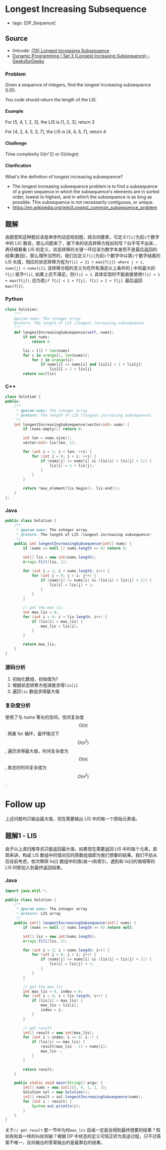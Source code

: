 # Longest Increasing Subsequence

- tags: [DP_Sequence]

## Source

- lintcode: [(76) Longest Increasing Subsequence](http://www.lintcode.com/en/problem/longest-increasing-subsequence/)
- [Dynamic Programming | Set 3 (Longest Increasing Subsequence) - GeeksforGeeks](http://www.geeksforgeeks.org/dynamic-programming-set-3-longest-increasing-subsequence/)

### Problem

Given a sequence of integers, find the longest increasing subsequence (LIS).

You code should return the length of the LIS.

#### Example

For [5, 4, 1, 2, 3], the LIS is [1, 2, 3], return 3

For [4, 2, 4, 5, 3, 7], the LIS is [4, 4, 5, 7], return 4

#### Challenge

Time complexity O(n^2) or O(nlogn)

#### Clarification

What's the definition of longest increasing subsequence?

* The longest increasing subsequence problem is to find a subsequence of a given sequence in which the subsequence's elements are in sorted order, lowest to highest, and in which the subsequence is as long as possible. This subsequence is not necessarily contiguous, or unique. 
* https://en.wikipedia.org/wiki/Longest_common_subsequence_problem


## 题解

由题意知这种题应该是单序列动态规划题，结合四要素，可定义`f[i]`为前`i`个数字中的 LIC 数目，那么问题来了，接下来的状态转移方程如何写？似乎写不出来... 再仔细看看 LIS 的定义，状态转移的关键一环应该为数字本身而不是最后返回的结果(数目)，那么理所当然的，我们应定义`f[i]`为前`i`个数字中以第`i`个数字结尾的 LIS 长度，相应的状态转移方程为`f[i] = {1 + max{f[j]} where j < i, nums[j] < nums[i]}`, 该转移方程的含义为在所有满足以上条件的 j 中将最大的`f[j]` 赋予`f[i]`, 如果上式不满足，则`f[i] = 1`. 具体实现时不能直接使用`f[i] = 1 + max(f[j])`, 应为若`if f[i] < 1 + f[j], f[i] = 1 + f[j]`. 最后返回 `max(f[])`.

### Python

```python
class Solution:
    """
    @param nums: The integer array
    @return: The length of LIS (longest increasing subsequence)
    """
    def longestIncreasingSubsequence(self, nums):
        if not nums:
            return 0

        lis = [1] * len(nums)
        for i in xrange(1, len(nums)):
            for j in xrange(i):
                if nums[j] <= nums[i] and lis[i] < 1 + lis[j]:
                    lis[i] = 1 + lis[j]
        return max(lis)
```

### C++

```c++
class Solution {
public:
    /**
     * @param nums: The integer array
     * @return: The length of LIS (longest increasing subsequence)
     */
    int longestIncreasingSubsequence(vector<int> nums) {
        if (nums.empty()) return 0;

        int len = nums.size();
        vector<int> lis(len, 1);

        for (int i = 1; i < len; ++i) {
            for (int j = 0; j < i; ++j) {
                if (nums[j] <= nums[i] && (lis[i] < lis[j] + 1)) {
                    lis[i] = 1 + lis[j];
                }
            }
        }

        return *max_element(lis.begin(), lis.end());
    }
};
```

### Java

```java
public class Solution {
    /**
     * @param nums: The integer array
     * @return: The length of LIS (longest increasing subsequence)
     */
    public int longestIncreasingSubsequence(int[] nums) {
        if (nums == null || nums.length == 0) return 0;

        int[] lis = new int[nums.length];
        Arrays.fill(lis, 1);

        for (int i = 1; i < nums.length; i++) {
            for (int j = 0; j < i; j++) {
                if (nums[j] <= nums[i] && (lis[i] < lis[j] + 1)) {
                    lis[i] = lis[j] + 1;
                }
            }
        }

        // get the max lis
        int max_lis = 0;
        for (int i = 0; i < lis.length; i++) {
            if (lis[i] > max_lis) {
                max_lis = lis[i];
            }
        }

        return max_lis;
    }
}
```

### 源码分析

1. 初始化数组，初始值为1
2. 根据状态转移方程递推求得`lis[i]`
3. 遍历`lis` 数组求得最大值

### 复杂度分析

使用了与 nums 等长的空间，空间复杂度 $$O(n)$$. 两重 for 循环，最坏情况下 $$O(n^2)$$, 遍历求得最大值，时间复杂度为 $$O(n)$$, 故总的时间复杂度为 $$O(n^2)$$.

# Follow up

上述问题均只输出最大值，现在需要输出 LIS 中的每一个原始元素值。

## 题解1 - LIS

由于以上递归推导式只能返回最大值，如果现在需要返回 LIS 中的每个元素，直观来讲，构成 LIS 数组中的值对应的原数组值即为我们想要的结果。我们不妨从后往前考虑，依次移除 lis[i] 数组中的值(减一)和索引，遇到和 lis[i]的值相等的 LIS 时即加入到最终返回结果。

### Java

```java
import java.util.*;

public class Solution {
    /**
     * @param nums: The integer array
     * @return: LIS array
     */
    public int[] longestIncreasingSubsequence(int[] nums) {
        if (nums == null || nums.length == 0) return null;

        int[] lis = new int[nums.length];
        Arrays.fill(lis, 1);

        for (int i = 1; i < nums.length; i++) {
            for (int j = 0; j < i; j++) {
                if (nums[j] <= nums[i] && (lis[i] < lis[j] + 1)) {
                    lis[i] = lis[j] + 1;
                }
            }
        }

        // get the max lis
        int max_lis = 0, index = 0;
        for (int i = 0; i < lis.length; i++) {
            if (lis[i] > max_lis) {
                max_lis = lis[i];
                index = i;
            }
        }

        // get result
        int[] result = new int[max_lis];
        for (int i = index; i >= 0; i--) {
            if (lis[i] == max_lis) {
                result[max_lis - 1] = nums[i];
                max_lis--;
            }
        }

        return result;
    }

    public static void main(String[] args) {
        int[] nums = new int[]{5, 4, 1, 2, 3};
        Solution sol = new Solution();
        int[] result = sol.longestIncreasingSubsequence(nums);
        for (int i : result) {
            System.out.println(i);
        }
    }
}
```

关于`// get result` 那一节中为何`max_lis` 自减一定是会得到最终想要的结果？假如有和其一样的lis如何破？根据 DP 中状态的定义可知正好为其逆过程，只不过答案不唯一，反向输出的答案输出的是最靠右的结果。
